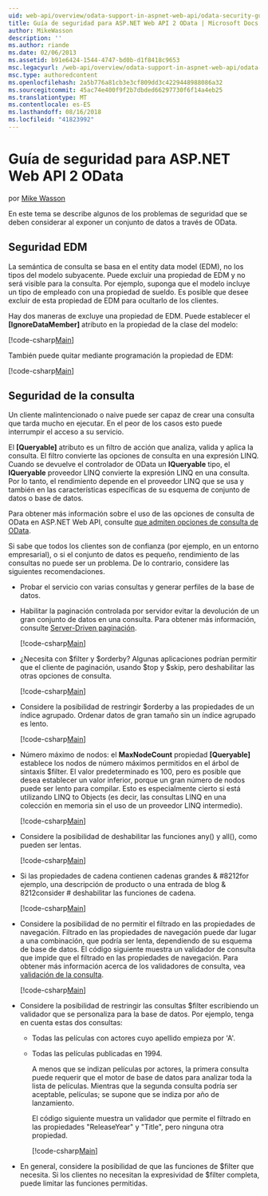 ```yaml
---
uid: web-api/overview/odata-support-in-aspnet-web-api/odata-security-guidance
title: Guía de seguridad para ASP.NET Web API 2 OData | Microsoft Docs
author: MikeWasson
description: ''
ms.author: riande
ms.date: 02/06/2013
ms.assetid: b91e6424-1544-4747-bd0b-d1f8418c9653
msc.legacyurl: /web-api/overview/odata-support-in-aspnet-web-api/odata-security-guidance
msc.type: authoredcontent
ms.openlocfilehash: 2a5b776a81cb3e3cf809dd3c4229448988086a32
ms.sourcegitcommit: 45ac74e400f9f2b7dbded66297730f6f14a4eb25
ms.translationtype: MT
ms.contentlocale: es-ES
ms.lasthandoff: 08/16/2018
ms.locfileid: "41823992"
---
```

<a name="security-guidance-for-aspnet-web-api-2-odata"></a>Guía de seguridad para ASP.NET Web API 2 OData
====================
por [Mike Wasson](https://github.com/MikeWasson)

En este tema se describe algunos de los problemas de seguridad que se deben considerar al exponer un conjunto de datos a través de OData.

## <a name="edm-security"></a>Seguridad EDM

La semántica de consulta se basa en el entity data model (EDM), no los tipos del modelo subyacente. Puede excluir una propiedad de EDM y no será visible para la consulta. Por ejemplo, suponga que el modelo incluye un tipo de empleado con una propiedad de sueldo. Es posible que desee excluir de esta propiedad de EDM para ocultarlo de los clientes.

Hay dos maneras de excluye una propiedad de EDM. Puede establecer el **[IgnoreDataMember]** atributo en la propiedad de la clase del modelo:

[!code-csharp[Main](odata-security-guidance/samples/sample1.cs)]

También puede quitar mediante programación la propiedad de EDM:

[!code-csharp[Main](odata-security-guidance/samples/sample2.cs)]

## <a name="query-security"></a>Seguridad de la consulta

Un cliente malintencionado o naive puede ser capaz de crear una consulta que tarda mucho en ejecutar. En el peor de los casos esto puede interrumpir el acceso a su servicio.

El **[Queryable]** atributo es un filtro de acción que analiza, valida y aplica la consulta. El filtro convierte las opciones de consulta en una expresión LINQ. Cuando se devuelve el controlador de OData un **IQueryable** tipo, el **IQueryable** proveedor LINQ convierte la expresión LINQ en una consulta. Por lo tanto, el rendimiento depende en el proveedor LINQ que se usa y también en las características específicas de su esquema de conjunto de datos o base de datos.

Para obtener más información sobre el uso de las opciones de consulta de OData en ASP.NET Web API, consulte [que admiten opciones de consulta de OData](supporting-odata-query-options.md).

Si sabe que todos los clientes son de confianza (por ejemplo, en un entorno empresarial), o si el conjunto de datos es pequeño, rendimiento de las consultas no puede ser un problema. De lo contrario, considere las siguientes recomendaciones.

- Probar el servicio con varias consultas y generar perfiles de la base de datos.
- Habilitar la paginación controlada por servidor evitar la devolución de un gran conjunto de datos en una consulta. Para obtener más información, consulte [Server-Driven paginación](supporting-odata-query-options.md#server-paging). 

    [!code-csharp[Main](odata-security-guidance/samples/sample3.cs)]
- ¿Necesita con $filter y $orderby? Algunas aplicaciones podrían permitir que el cliente de paginación, usando $top y $skip, pero deshabilitar las otras opciones de consulta. 

    [!code-csharp[Main](odata-security-guidance/samples/sample4.cs)]
- Considere la posibilidad de restringir $orderby a las propiedades de un índice agrupado. Ordenar datos de gran tamaño sin un índice agrupado es lento. 

    [!code-csharp[Main](odata-security-guidance/samples/sample5.cs)]
- Número máximo de nodos: el **MaxNodeCount** propiedad **[Queryable]** establece los nodos de número máximos permitidos en el árbol de sintaxis $filter. El valor predeterminado es 100, pero es posible que desea establecer un valor inferior, porque un gran número de nodos puede ser lento para compilar. Esto es especialmente cierto si está utilizando LINQ to Objects (es decir, las consultas LINQ en una colección en memoria sin el uso de un proveedor LINQ intermedio). 

    [!code-csharp[Main](odata-security-guidance/samples/sample6.cs)]
- Considere la posibilidad de deshabilitar las funciones any() y all(), como pueden ser lentas. 

    [!code-csharp[Main](odata-security-guidance/samples/sample7.cs)]
- Si las propiedades de cadena contienen cadenas grandes & #8212for ejemplo, una descripción de producto o una entrada de blog & 8212consider # deshabilitar las funciones de cadena. 

    [!code-csharp[Main](odata-security-guidance/samples/sample8.cs)]
- Considere la posibilidad de no permitir el filtrado en las propiedades de navegación. Filtrado en las propiedades de navegación puede dar lugar a una combinación, que podría ser lenta, dependiendo de su esquema de base de datos. El código siguiente muestra un validador de consulta que impide que el filtrado en las propiedades de navegación. Para obtener más información acerca de los validadores de consulta, vea [validación de la consulta](supporting-odata-query-options.md#query-validation). 

    [!code-csharp[Main](odata-security-guidance/samples/sample9.cs)]
- Considere la posibilidad de restringir las consultas $filter escribiendo un validador que se personaliza para la base de datos. Por ejemplo, tenga en cuenta estas dos consultas: 

  - Todas las películas con actores cuyo apellido empieza por 'A'.
  - Todas las películas publicadas en 1994.

    A menos que se indizan películas por actores, la primera consulta puede requerir que el motor de base de datos para analizar toda la lista de películas. Mientras que la segunda consulta podría ser aceptable, películas; se supone que se indiza por año de lanzamiento.

    El código siguiente muestra un validador que permite el filtrado en las propiedades "ReleaseYear" y "Title", pero ninguna otra propiedad.

    [!code-csharp[Main](odata-security-guidance/samples/sample10.cs)]
- En general, considere la posibilidad de que las funciones de $filter que necesita. Si los clientes no necesitan la expresividad de $filter completa, puede limitar las funciones permitidas.

